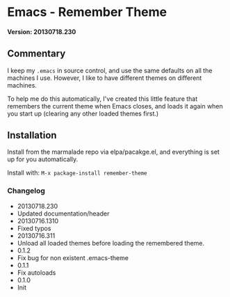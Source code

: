 # Emacs - Remember Theme

#### Version: 20130718.230

## Commentary

I keep my `.emacs` in source control, and use the same defaults on all
the machines I use. However, I like to have different themes on
different machines.

To help me do this automatically, I've created this little feature that
remembers the current theme when Emacs closes, and loads it again when
you start up (clearing any other loaded themes first.)

## Installation

Install from the marmalade repo via elpa/pacakge.el, and everything
is set up for you automatically.

Install with: `M-x package-install remember-theme`

### Changelog

* 20130718.230
 * Updated documentation/header
* 20130716.1310
 * Fixed typos
* 20130716.311
 * Unload all loaded themes before loading the remembered theme.
* 0.1.2 
 * Fix bug for non existent .emacs-theme
* 0.1.1
 * Fix autoloads
* 0.1.0
 * Init

